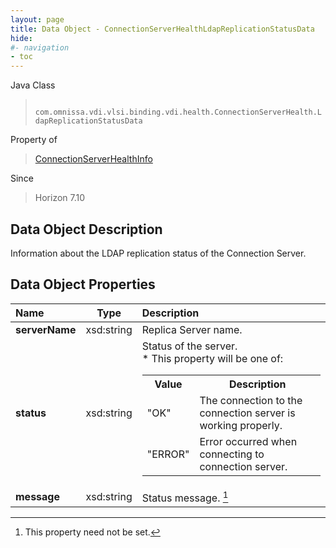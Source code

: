 ```yaml
---
layout: page
title: Data Object - ConnectionServerHealthLdapReplicationStatusData
hide:
#- navigation
- toc
---
```






Java Class
> ` com.omnissa.vdi.vlsi.binding.vdi.health.ConnectionServerHealth.LdapReplicationStatusData`

Property of
> [ConnectionServerHealthInfo](vdi.health.ConnectionServerHealth.ConnectionServerHealthInfo.md#field_detail)

Since
> Horizon 7.10


## Data Object Description

Information about the LDAP replication status of the Connection Server.

## Data Object Properties

 Name | Type | Description
:---|:---:|:---
**serverName**|  xsd:string|  Replica Server name.
**status**|  xsd:string|  Status of the server.<br>* This property will be one of:<br><table><tr><th>Value</th><th>Description</th></tr><tr><td>"OK"</td><td>The connection to the connection server is working properly.</td></tr><tr><td>"ERROR"</td><td>Error occurred when connecting to connection server.</td></tr></table>
**message**|  xsd:string|  Status message. [^1]


 


[^1]: This property need not be set.